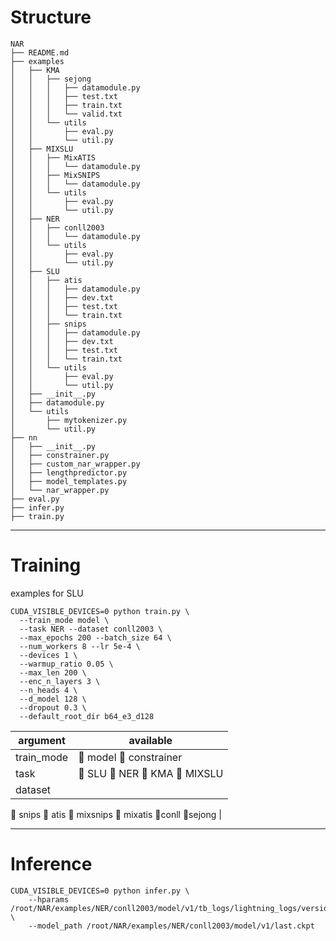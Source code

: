 # Structure

```
NAR
├── README.md
├── examples
│   ├── KMA
│   │   ├── sejong
│   │   │   ├── datamodule.py
│   │   │   ├── test.txt
│   │   │   ├── train.txt
│   │   │   └── valid.txt
│   │   └── utils
│   │       ├── eval.py
│   │       └── util.py
│   ├── MIXSLU
│   │   ├── MixATIS
│   │   │   └── datamodule.py
│   │   ├── MixSNIPS
│   │   │   └── datamodule.py
│   │   └── utils
│   │       ├── eval.py
│   │       └── util.py
│   ├── NER
│   │   ├── conll2003
│   │   │   └── datamodule.py
│   │   └── utils
│   │       ├── eval.py
│   │       └── util.py
│   ├── SLU
│   │   ├── atis
│   │   │   ├── datamodule.py
│   │   │   ├── dev.txt
│   │   │   ├── test.txt
│   │   │   └── train.txt
│   │   ├── snips
│   │   │   ├── datamodule.py
│   │   │   ├── dev.txt
│   │   │   ├── test.txt
│   │   │   └── train.txt
│   │   └── utils
│   │       ├── eval.py
│   │       └── util.py
│   ├── __init__.py
│   ├── datamodule.py
│   └── utils
│       ├── mytokenizer.py
│       └── util.py
├── nn
│   ├── __init__.py
│   ├── constrainer.py
│   ├── custom_nar_wrapper.py
│   ├── lengthpredictor.py
│   ├── model_templates.py
│   └── nar_wrapper.py
├── eval.py
├── infer.py
├── train.py

```

-------------------

# Training

examples for SLU

```
CUDA_VISIBLE_DEVICES=0 python train.py \
  --train_mode model \
  --task NER --dataset conll2003 \
  --max_epochs 200 --batch_size 64 \
  --num_workers 8 --lr 5e-4 \
  --devices 1 \
  --warmup_ratio 0.05 \
  --max_len 200 \
  --enc_n_layers 3 \
  --n_heads 4 \
  --d_model 128 \
  --dropout 0.3 \
  --default_root_dir b64_e3_d128
```

|argument|available|
| ------ | ------- |
|train_mode|:black_square_button: model  :black_square_button: constrainer |
|task | :black_square_button: SLU :black_square_button: NER  :black_square_button: KMA :black_square_button: MIXSLU |
|dataset| 
:black_square_button: snips 
:black_square_button: atis 
:black_square_button: mixsnips 
:black_square_button: mixatis 
:black_square_button:conll 
:black_square_button:sejong
|


----------------

# Inference


```
CUDA_VISIBLE_DEVICES=0 python infer.py \
    --hparams /root/NAR/examples/NER/conll2003/model/v1/tb_logs/lightning_logs/version_0/hparams.yaml \
    --model_path /root/NAR/examples/NER/conll2003/model/v1/last.ckpt
```